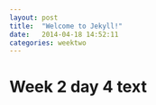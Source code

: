 ```yaml
---
layout: post
title:  "Welcome to Jekyll!"
date:   2014-04-18 14:52:11
categories: weektwo
---
```


# Week 2 day 4 text